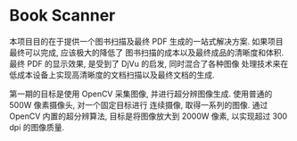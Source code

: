 # Book Scanner

本项目目的在于提供一个图书扫描及最终 PDF 生成的一站式解决方案. 如果项目最终可以完成, 应该极大的降低了
图书扫描的成本以及最终成品的清晰度和体积. 最终 PDF 的显示效果, 是受到了 DjVu 的启发, 同时混合了各种图像
处理技术来在低成本设备上实现高清晰度的文档扫描以及最终文档的生成.

第一期的目标是使用 OpenCV 采集图像, 并进行超分辨图像生成. 使用普通的 500W 像素摄像头, 对一个固定目标进行
连续摄像, 取得一系列的图像. 通过 OpenCV 内置的超分辨算法, 目标是将图像放大到 2000W 像素, 以实现超过 300 dpi
的图像质量.

